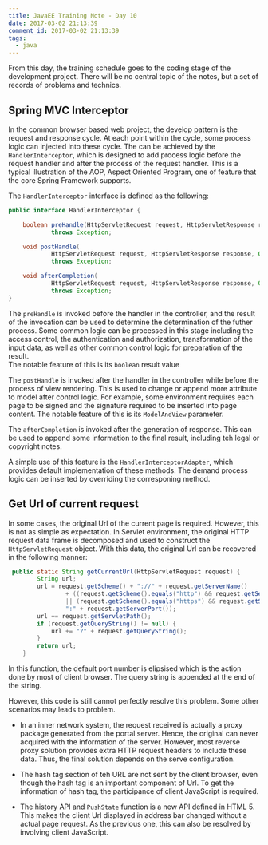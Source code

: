 ```yaml
---
title: JavaEE Training Note - Day 10
date: 2017-03-02 21:13:39
comment_id: 2017-03-02 21:13:39
tags:
  - java
---
```


From this day, the training schedule goes to the coding stage of 
the development project. There will be no central topic of the notes,
but a set of records of problems and technics. 

Spring MVC Interceptor
----------------------

In the common browser based web project, the develop pattern is 
the request and response cycle. At each point within the cycle, 
some process logic can injected into these cycle. The can be achieved by 
the `HandlerInterceptor`, which is designed to add process logic before the 
request handler and after the process of the request handler. This is 
a typical illustration of the AOP, Aspect Oriented Program, one of 
feature that the core Spring Framework supports.

The `HandlerInterceptor` interface is defined as the following:
```java
public interface HandlerInterceptor {

	boolean preHandle(HttpServletRequest request, HttpServletResponse response, Object handler)
			throws Exception;

	void postHandle(
			HttpServletRequest request, HttpServletResponse response, Object handler, ModelAndView modelAndView)
			throws Exception;

	void afterCompletion(
			HttpServletRequest request, HttpServletResponse response, Object handler, Exception ex)
			throws Exception;
}
```
The `preHandle` is invoked before the handler in the controller, and the result of the invocation 
can be used to determine the determination of the futher process. Some common logic can be 
processed in this stage including the access control, the authentication and authorization, 
transformation of the input data, as well as other common control logic for preparation of the result.  
The notable feature of this is its `boolean` result value

The `postHandle` is invoked after the handler in the controller while before the process of 
view rendering. This is used to change or append more attribute to model after control logic.
For example, some environment requires each page to be signed and the signature required to be 
inserted into page content. The notable feature of this is its `ModelAndView` parameter.

The `afterCompletion` is invoked after the generation of response. This can be used to append some information
to the final result, including teh legal or copyright notes. 

A simple use of this feature is the `HandlerInterceptorAdapter`, which provides default implementation of 
these methods. The demand process logic can be inserted by overriding 
the corresponing method.

Get Url of current request
--------------------------

In some cases, the original Url of the current page is required. 
However, this is not as simple as expectation. In Servlet environment,
the original HTTP request data frame is decomposed and used to construct
the `HttpServletRequest` object. With this data, the original Url can be 
recovered in the following manner:

```java
 public static String getCurrentUrl(HttpServletRequest request) {
        String url;
        url = request.getScheme() + "://" + request.getServerName()
                + ((request.getScheme().equals("http") && request.getServerPort() == 80)
                || (request.getScheme().equals("https") && request.getServerPort() == 443) ? "" :
                ":" + request.getServerPort());
        url += request.getServletPath();
        if (request.getQueryString() != null) {
            url += "?" + request.getQueryString();
        }
        return url;
    }
```

In this function, the default port number is elipsised which is the action done by 
most of client browser. The query string is appended at the end of the string.

However, this code is still cannot perfectly resolve this problem. 
Some other scenarios may leads to problem. 

* In an inner network system, the request received is actually a proxy package 
  generated from the portal server. Hence, the original can never acquired with
  the information of the server. However, most reverse proxy solution 
  provides extra HTTP request headers to include these data. Thus, the final
  solution depends on the serve configuration.

* The hash tag section of teh URL are not sent by the client browser, even though 
  the hash tag is an important component of Url. To get the information of 
  hash tag, the participance of client JavaScript is required.

* The history API and `PushState` function is a new API defined in HTML 5. This makes 
  the client Url displayed in address bar changed without a actual page request.
  As the previous one, this can also be resolved by involving client JavaScript.

